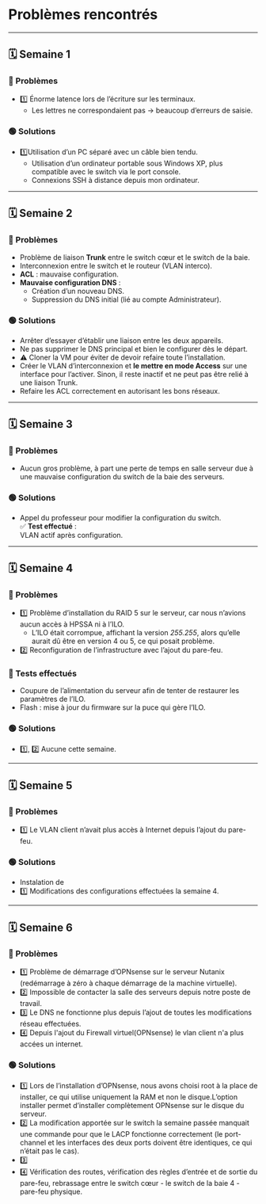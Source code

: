 # Problèmes rencontrés
---

## 🗓️ Semaine 1

### 🔴 Problèmes
- 1️⃣ Énorme latence lors de l’écriture sur les terminaux.  
  - Les lettres ne correspondaient pas → beaucoup d’erreurs de saisie.

### 🟢 Solutions
- 1️⃣Utilisation d’un PC séparé avec un câble bien tendu.  
    - Utilisation d’un ordinateur portable sous Windows XP, plus compatible avec le switch via le port console.  
    - Connexions SSH à distance depuis mon ordinateur.  

---

## 🗓️ Semaine 2

### 🔴 Problèmes
- Problème de liaison **Trunk** entre le switch cœur et le switch de la baie.  
- Interconnexion entre le switch et le routeur (VLAN interco).  
- **ACL** : mauvaise configuration.  
- **Mauvaise configuration DNS** :  
  - Création d’un nouveau DNS.  
  - Suppression du DNS initial (lié au compte Administrateur).  

### 🟢 Solutions
- Arrêter d’essayer d’établir une liaison entre les deux appareils.  
- Ne pas supprimer le DNS principal et bien le configurer dès le départ.  
- ⚠️ Cloner la VM pour éviter de devoir refaire toute l’installation.  
- Créer le VLAN d’interconnexion et **le mettre en mode Access** sur une interface pour l’activer. Sinon, il reste inactif et ne peut pas être relié à une liaison Trunk.  
- Refaire les ACL correctement en autorisant les bons réseaux.  

---

## 🗓️ Semaine 3

### 🔴 Problèmes
- Aucun gros problème, à part une perte de temps en salle serveur due à une mauvaise configuration du switch de la baie des serveurs.

### 🟢 Solutions
- Appel du professeur pour modifier la configuration du switch.  
✅ **Test effectué** :  
VLAN actif après configuration.

---

## 🗓️ Semaine 4

### 🔴 Problèmes
- 1️⃣ Problème d’installation du RAID 5 sur le serveur, car nous n’avions aucun accès à HPSSA ni à l’ILO.  
  - L’ILO était corrompue, affichant la version *255.255*, alors qu’elle aurait dû être en version 4 ou 5, ce qui posait problème.  
- 2️⃣ Reconfiguration de l’infrastructure avec l’ajout du pare-feu.

### 🧪 Tests effectués
- Coupure de l’alimentation du serveur afin de tenter de restaurer les paramètres de l’ILO.  
- Flash : mise à jour du firmware sur la puce qui gère l’ILO.

### 🟢 Solutions
- 1️⃣, 2️⃣ Aucune cette semaine.

---

## 🗓️ Semaine 5

### 🔴 Problèmes
- 1️⃣ Le VLAN client n’avait plus accès à Internet depuis l’ajout du pare-feu.

### 🟢 Solutions
- Instalation de 
- 1️⃣ Modifications des configurations effectuées la semaine 4.

---

## 🗓️ Semaine 6

### 🔴 Problèmes
- 1️⃣ Problème de démarrage d’OPNsense sur le serveur Nutanix (redémarrage à zéro à chaque démarrage de la machine virtuelle).  
- 2️⃣ Impossible de contacter la salle des serveurs depuis notre poste de travail.
- 3️⃣ Le DNS ne fonctionne plus depuis l’ajout de toutes les modifications réseau effectuées.
- 4️⃣ Depuis l'ajout du Firewall virtuel(OPNsense) le vlan client n'a plus accées un internet.

### 🟢 Solutions
- 1️⃣ Lors de l’installation d’OPNsense, nous avons choisi root à la place de installer, ce qui utilise uniquement la RAM et non le disque.L’option installer permet d’installer complètement OPNsense sur le disque du serveur.
- 2️⃣ La modification apportée sur le switch la semaine passée manquait une commande pour que le LACP fonctionne correctement (le port-channel et les interfaces des deux ports doivent être identiques, ce qui n’était pas le cas).
- 3️⃣
- 4️⃣ Vérification des routes, vérification des règles d’entrée et de sortie du pare-feu, rebrassage entre le switch cœur - le switch de la baie 4 - pare-feu physique.

